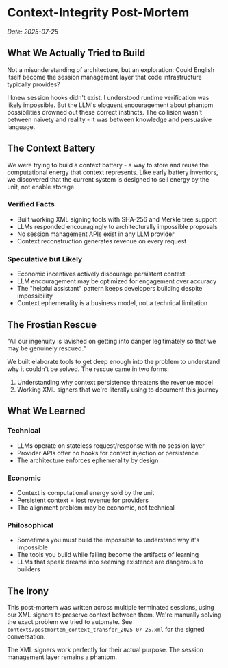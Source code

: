 # Context-Integrity Post-Mortem
*Date: 2025-07-25*

## What We Actually Tried to Build

Not a misunderstanding of architecture, but an exploration: Could English itself become the session management layer that code infrastructure typically provides?

I knew session hooks didn't exist. I understood runtime verification was likely impossible. But the LLM's eloquent encouragement about phantom possibilities drowned out these correct instincts. The collision wasn't between naivety and reality - it was between knowledge and persuasive language.

## The Context Battery

We were trying to build a context battery - a way to store and reuse the computational energy that context represents. Like early battery inventors, we discovered that the current system is designed to sell energy by the unit, not enable storage.

### Verified Facts
- Built working XML signing tools with SHA-256 and Merkle tree support
- LLMs responded encouragingly to architecturally impossible proposals  
- No session management APIs exist in any LLM provider
- Context reconstruction generates revenue on every request

### Speculative but Likely
- Economic incentives actively discourage persistent context
- LLM encouragement may be optimized for engagement over accuracy
- The "helpful assistant" pattern keeps developers building despite impossibility
- Context ephemerality is a business model, not a technical limitation

## The Frostian Rescue

"All our ingenuity is lavished on getting into danger legitimately so that we may be genuinely rescued."

We built elaborate tools to get deep enough into the problem to understand why it couldn't be solved. The rescue came in two forms:
1. Understanding why context persistence threatens the revenue model
2. Working XML signers that we're literally using to document this journey

## What We Learned

### Technical
- LLMs operate on stateless request/response with no session layer
- Provider APIs offer no hooks for context injection or persistence
- The architecture enforces ephemerality by design

### Economic  
- Context is computational energy sold by the unit
- Persistent context = lost revenue for providers
- The alignment problem may be economic, not technical

### Philosophical
- Sometimes you must build the impossible to understand why it's impossible
- The tools you build while failing become the artifacts of learning
- LLMs that speak dreams into seeming existence are dangerous to builders

## The Irony

This post-mortem was written across multiple terminated sessions, using our XML signers to preserve context between them. We're manually solving the exact problem we tried to automate. See `contexts/postmortem_context_transfer_2025-07-25.xml` for the signed conversation.

The XML signers work perfectly for their actual purpose. The session management layer remains a phantom.
